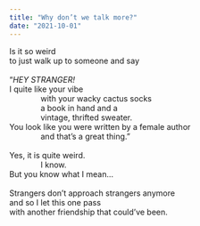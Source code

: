 ```yaml
---
title: "Why don’t we talk more?"
date: "2021-10-01"
---
```


Is it so weird<br>
to just walk up to someone and say<br>
<br>
“<i>HEY STRANGER!</i><br>
I quite like your vibe<br>
&emsp;&emsp;&emsp;&emsp;with your wacky cactus socks<br>
&emsp;&emsp;&emsp;&emsp;a book in hand and a<br>
&emsp;&emsp;&emsp;&emsp;vintage, thrifted sweater.<br>
You look like you were written by a female author<br>
&emsp;&emsp;&emsp;&emsp;and that’s a great thing.”<br>
<br>
Yes, it is quite weird.<br>
&emsp;&emsp;&emsp;&emsp;I know.<br>
But you know what I mean…<br>
<br>
Strangers don’t approach strangers anymore<br>
and so I let this one pass<br>
with another friendship that could’ve been.
